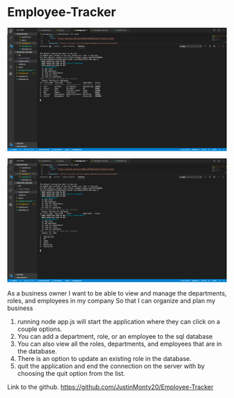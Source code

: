 # Employee-Tracker
![](./screen-shots/employees.png)

![](./screen-shots/departments.png)

As a business owner
I want to be able to view and manage the departments, roles, and employees in my company
So that I can organize and plan my business

1. running node app.js will start the application where they can click on a couple options.
2. You can add a department, role, or an employee to the sql database
3. You can also view all the roles, departments, and employees that are in the database.
4. There is an option to update an existing role in the database. 
5. quit the application and end the connection on the server with by choosing the quit option from the list. 

Link to the github. 
https://github.com/JustinMonty20/Employee-Tracker
